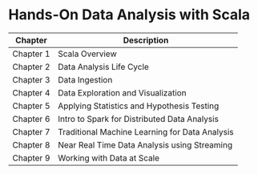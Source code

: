 Hands-On Data Analysis with Scala
=================================

| Chapter     | Description |
| ----------- | ----------- |
| Chapter 1   | Scala Overview |
| Chapter 2   | Data Analysis Life Cycle |
| Chapter 3   | Data Ingestion |
| Chapter 4   | Data Exploration and Visualization |
| Chapter 5   | Applying Statistics and Hypothesis Testing |
| Chapter 6   | Intro to Spark for Distributed Data Analysis |
| Chapter 7   | Traditional Machine Learning for Data Analysis |
| Chapter 8   | Near Real Time Data Analysis using Streaming |
| Chapter 9   | Working with Data at Scale |
